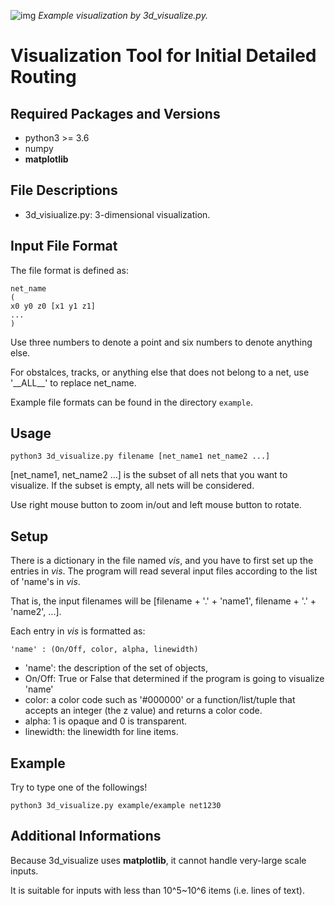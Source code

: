 ![img](https://github.com/Daikon-Sun/Routing-Visualization/raw/master/IDR/IDR.png)
*Example visualization by 3d_visualize.py.*

# Visualization Tool for Initial Detailed Routing

## Required Packages and Versions
- python3 >= 3.6
- numpy
- **matplotlib**

## File Descriptions
- 3d_visiualize.py: 3-dimensional visualization.

## Input File Format
The file format is defined as:
```
net_name
(
x0 y0 z0 [x1 y1 z1]
...
)
```
Use three numbers to denote a point and six numbers to denote anything else.

For obstalces, tracks, or anything else that does not belong to a net, use '\_\_ALL\_\_' to replace net_name.

Example file formats can be found in the directory `example`.

## Usage
```
python3 3d_visualize.py filename [net_name1 net_name2 ...]
```
[net_name1, net_name2 ...] is the subset of all nets that you want to visualize.
If the subset is empty, all nets will be considered.

Use right mouse button to zoom in/out and left mouse button to rotate.

## Setup
There is a dictionary in the file named *vis*, and you have to first set up the entries in *vis*.
The program will read several input files according to the list of 'name's in *vis*.

That is, the input filenames will be [filename + '.' + 'name1', filename + '.' + 'name2', ...].

Each entry in *vis* is formatted as: 
```
'name' : (On/Off, color, alpha, linewidth)
```
- 'name': the description of the set of objects,
- On/Off: True or False that determined if the program is going to visualize 'name'
- color: a color code such as '#000000' or a function/list/tuple that accepts an integer (the z value) and returns a color code.
- alpha: 1 is opaque and 0 is transparent.
- linewidth: the linewidth for line items.

## Example
Try to type one of the followings!
```
python3 3d_visualize.py example/example net1230
```

## Additional Informations
Because 3d_visualize uses **matplotlib**, it cannot handle very-large scale inputs.

It is suitable for inputs with less than 10^5~10^6 items (i.e. lines of text).
